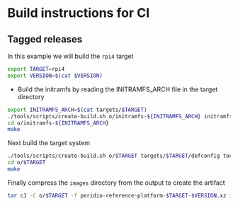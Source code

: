 # Build instructions for CI

## Tagged releases

In this example we will build the `rpi4` target

```bash
export TARGET=rpi4
export VERSION=$(cat $VERSION)
```

* Build the initramfs by reading the INITRAMFS_ARCH file in the target directory

```bash
export INITRAMFS_ARCH=$(cat targets/$TARGET)
./tools/scripts/create-build.sh o/initramfs-${INITRAMFS_ARCH} initramfs/${INITRAMFS_ARCH}_defconfig
cd o/initramfs-${INITRAMFS_ARCH}
make
```

Next build the target system

```bash
./tools/scripts/create-build.sh o/$TARGET targets/$TARGET/defconfig tools/buildroot-external-peridio-platform/configs/peridio_platform_defconfig
cd o/$TARGET
make
```

Finally compress the `images` directory from the output to create the artifact

```bash
tar cJ -C o/$TARGET -f peridio-reference-platform-$TARGET-$VERSION.xz images --transform "s/images/peridio-reference-platform-$TARGET-$VERSION/"
```
